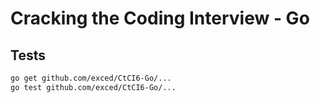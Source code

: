 # Cracking the Coding Interview - Go

## Tests
```bash
go get github.com/exced/CtCI6-Go/...
go test github.com/exced/CtCI6-Go/...
```
